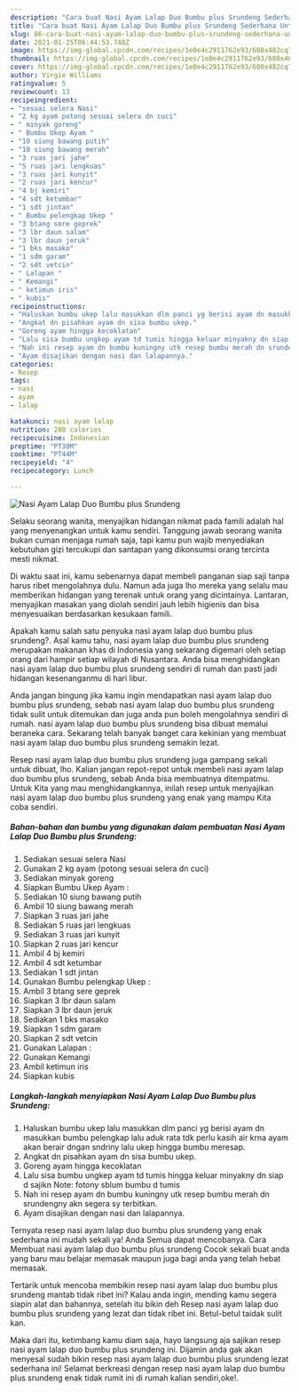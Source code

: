 ```yaml
---
description: "Cara buat Nasi Ayam Lalap Duo Bumbu plus Srundeng Sederhana Untuk Jualan"
title: "Cara buat Nasi Ayam Lalap Duo Bumbu plus Srundeng Sederhana Untuk Jualan"
slug: 86-cara-buat-nasi-ayam-lalap-duo-bumbu-plus-srundeng-sederhana-untuk-jualan
date: 2021-01-25T06:44:53.748Z
image: https://img-global.cpcdn.com/recipes/1e0e4c2911762e93/680x482cq70/nasi-ayam-lalap-duo-bumbu-plus-srundeng-foto-resep-utama.jpg
thumbnail: https://img-global.cpcdn.com/recipes/1e0e4c2911762e93/680x482cq70/nasi-ayam-lalap-duo-bumbu-plus-srundeng-foto-resep-utama.jpg
cover: https://img-global.cpcdn.com/recipes/1e0e4c2911762e93/680x482cq70/nasi-ayam-lalap-duo-bumbu-plus-srundeng-foto-resep-utama.jpg
author: Virgie Williams
ratingvalue: 5
reviewcount: 13
recipeingredient:
- "sesuai selera Nasi"
- "2 kg ayam potong sesuai selera dn cuci"
- " minyak goreng"
- " Bumbu Ukep Ayam "
- "10 siung bawang putih"
- "10 siung bawang merah"
- "3 ruas jari jahe"
- "5 ruas jari lengkuas"
- "3 ruas jari kunyit"
- "2 ruas jari kencur"
- "4 bj kemiri"
- "4 sdt ketumbar"
- "1 sdt jintan"
- " Bumbu pelengkap Ukep "
- "3 btang sere geprek"
- "3 lbr daun salam"
- "3 lbr daun jeruk"
- "1 bks masako"
- "1 sdm garam"
- "2 sdt vetcin"
- " Lalapan "
- " Kemangi"
- " ketimun iris"
- " kubis"
recipeinstructions:
- "Haluskan bumbu ukep lalu masukkan dlm panci yg berisi ayam dn masukkan bumbu pelengkap lalu aduk rata tdk perlu kasih air krna ayam akan berair dngan sndriny lalu ukep hingga bumbu meresap."
- "Angkat dn pisahkan ayam dn sisa bumbu ukep."
- "Goreng ayam hingga kecoklatan"
- "Lalu sisa bumbu ungkep ayam td tumis hingga keluar minyakny dn siap d sajikn Note: fotony sblum bumbu d tumis"
- "Nah ini resep ayam dn bumbu kuningny utk resep bumbu merah dn srundengny akn segera sy terbitkan."
- "Ayam disajikan dengan nasi dan lalapannya."
categories:
- Resep
tags:
- nasi
- ayam
- lalap

katakunci: nasi ayam lalap 
nutrition: 288 calories
recipecuisine: Indonesian
preptime: "PT30M"
cooktime: "PT44M"
recipeyield: "4"
recipecategory: Lunch

---
```



![Nasi Ayam Lalap Duo Bumbu plus Srundeng](https://img-global.cpcdn.com/recipes/1e0e4c2911762e93/680x482cq70/nasi-ayam-lalap-duo-bumbu-plus-srundeng-foto-resep-utama.jpg)

Selaku seorang wanita, menyajikan hidangan nikmat pada famili adalah hal yang menyenangkan untuk kamu sendiri. Tanggung jawab seorang  wanita bukan cuman menjaga rumah saja, tapi kamu pun wajib menyediakan kebutuhan gizi tercukupi dan santapan yang dikonsumsi orang tercinta mesti nikmat.

Di waktu  saat ini, kamu sebenarnya dapat membeli panganan siap saji tanpa harus ribet mengolahnya dulu. Namun ada juga lho mereka yang selalu mau memberikan hidangan yang terenak untuk orang yang dicintainya. Lantaran, menyajikan masakan yang diolah sendiri jauh lebih higienis dan bisa menyesuaikan berdasarkan kesukaan famili. 



Apakah kamu salah satu penyuka nasi ayam lalap duo bumbu plus srundeng?. Asal kamu tahu, nasi ayam lalap duo bumbu plus srundeng merupakan makanan khas di Indonesia yang sekarang digemari oleh setiap orang dari hampir setiap wilayah di Nusantara. Anda bisa menghidangkan nasi ayam lalap duo bumbu plus srundeng sendiri di rumah dan pasti jadi hidangan kesenanganmu di hari libur.

Anda jangan bingung jika kamu ingin mendapatkan nasi ayam lalap duo bumbu plus srundeng, sebab nasi ayam lalap duo bumbu plus srundeng tidak sulit untuk ditemukan dan juga anda pun boleh mengolahnya sendiri di rumah. nasi ayam lalap duo bumbu plus srundeng bisa dibuat memalui beraneka cara. Sekarang telah banyak banget cara kekinian yang membuat nasi ayam lalap duo bumbu plus srundeng semakin lezat.

Resep nasi ayam lalap duo bumbu plus srundeng juga gampang sekali untuk dibuat, lho. Kalian jangan repot-repot untuk membeli nasi ayam lalap duo bumbu plus srundeng, sebab Anda bisa membuatnya ditempatmu. Untuk Kita yang mau menghidangkannya, inilah resep untuk menyajikan nasi ayam lalap duo bumbu plus srundeng yang enak yang mampu Kita coba sendiri.

<!--inarticleads1-->

##### Bahan-bahan dan bumbu yang digunakan dalam pembuatan Nasi Ayam Lalap Duo Bumbu plus Srundeng:

1. Sediakan sesuai selera Nasi
1. Gunakan 2 kg ayam (potong sesuai selera dn cuci)
1. Sediakan  minyak goreng
1. Siapkan  Bumbu Ukep Ayam :
1. Sediakan 10 siung bawang putih
1. Ambil 10 siung bawang merah
1. Siapkan 3 ruas jari jahe
1. Sediakan 5 ruas jari lengkuas
1. Sediakan 3 ruas jari kunyit
1. Siapkan 2 ruas jari kencur
1. Ambil 4 bj kemiri
1. Ambil 4 sdt ketumbar
1. Sediakan 1 sdt jintan
1. Gunakan  Bumbu pelengkap Ukep :
1. Ambil 3 btang sere geprek
1. Siapkan 3 lbr daun salam
1. Siapkan 3 lbr daun jeruk
1. Sediakan 1 bks masako
1. Siapkan 1 sdm garam
1. Siapkan 2 sdt vetcin
1. Gunakan  Lalapan :
1. Gunakan  Kemangi
1. Ambil  ketimun iris
1. Siapkan  kubis




<!--inarticleads2-->

##### Langkah-langkah menyiapkan Nasi Ayam Lalap Duo Bumbu plus Srundeng:

1. Haluskan bumbu ukep lalu masukkan dlm panci yg berisi ayam dn masukkan bumbu pelengkap lalu aduk rata tdk perlu kasih air krna ayam akan berair dngan sndriny lalu ukep hingga bumbu meresap.
1. Angkat dn pisahkan ayam dn sisa bumbu ukep.
1. Goreng ayam hingga kecoklatan
1. Lalu sisa bumbu ungkep ayam td tumis hingga keluar minyakny dn siap d sajikn Note: fotony sblum bumbu d tumis
1. Nah ini resep ayam dn bumbu kuningny utk resep bumbu merah dn srundengny akn segera sy terbitkan.
1. Ayam disajikan dengan nasi dan lalapannya.




Ternyata resep nasi ayam lalap duo bumbu plus srundeng yang enak sederhana ini mudah sekali ya! Anda Semua dapat mencobanya. Cara Membuat nasi ayam lalap duo bumbu plus srundeng Cocok sekali buat anda yang baru mau belajar memasak maupun juga bagi anda yang telah hebat memasak.

Tertarik untuk mencoba membikin resep nasi ayam lalap duo bumbu plus srundeng mantab tidak ribet ini? Kalau anda ingin, mending kamu segera siapin alat dan bahannya, setelah itu bikin deh Resep nasi ayam lalap duo bumbu plus srundeng yang lezat dan tidak ribet ini. Betul-betul taidak sulit kan. 

Maka dari itu, ketimbang kamu diam saja, hayo langsung aja sajikan resep nasi ayam lalap duo bumbu plus srundeng ini. Dijamin anda gak akan menyesal sudah bikin resep nasi ayam lalap duo bumbu plus srundeng lezat sederhana ini! Selamat berkreasi dengan resep nasi ayam lalap duo bumbu plus srundeng enak tidak rumit ini di rumah kalian sendiri,oke!.

